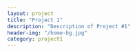 ```yaml
---
layout: project
title: "Project 1"
description: "Description of Project #1"
header-img: "/home-bg.jpg"
category: project1
---
```


